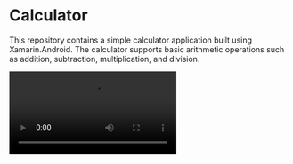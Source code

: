 # Calculator

This repository contains a simple calculator application built using Xamarin.Android. The calculator supports basic arithmetic operations such as addition, subtraction, multiplication, and division.

<video controls src="Assets/Calculator Demo.mp4" title="Calculator Demo"></video>
